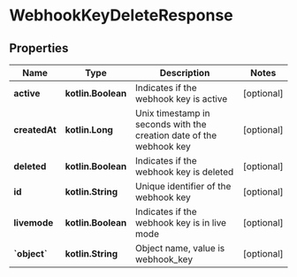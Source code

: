 
# WebhookKeyDeleteResponse

## Properties
Name | Type | Description | Notes
------------ | ------------- | ------------- | -------------
**active** | **kotlin.Boolean** | Indicates if the webhook key is active |  [optional]
**createdAt** | **kotlin.Long** | Unix timestamp in seconds with the creation date of the webhook key |  [optional]
**deleted** | **kotlin.Boolean** | Indicates if the webhook key is deleted |  [optional]
**id** | **kotlin.String** | Unique identifier of the webhook key |  [optional]
**livemode** | **kotlin.Boolean** | Indicates if the webhook key is in live mode |  [optional]
**&#x60;object&#x60;** | **kotlin.String** | Object name, value is webhook_key |  [optional]



